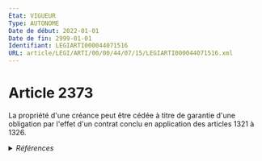 ```yaml
---
État: VIGUEUR
Type: AUTONOME
Date de début: 2022-01-01
Date de fin: 2999-01-01
Identifiant: LEGIARTI000044071516
URL: article/LEGI/ARTI/00/00/44/07/15/LEGIARTI000044071516.xml
---
```


<h1>Article 2373</h1>

La propriété d'une créance peut être cédée à titre de garantie d'une obligation
par l'effet d'un contrat conclu en application des articles 1321 à 1326.


<details>
  <summary><em>Références</em></summary>

  <h2>Articles faisant référence à l'article</h2>
  
  <ul>
    <li>
      <a href="https://legal.tricoteuses.fr//redirection/LEGIARTI000006437928?vers=git&vers=legifrance">Code civil - article 1321 AUTONOME MODIFIE, en vigueur du 1804-03-21 au 2000-03-14</a> CITATION cible
    </li>
    <li>
      <a href="https://legal.tricoteuses.fr//redirection/LEGIARTI000006437929?vers=git&vers=legifrance">Code civil - article 1321 AUTONOME MODIFIE, en vigueur du 2000-03-14 au 2016-10-01</a> CITATION cible
    </li>
    <li>
      <a href="https://legal.tricoteuses.fr//redirection/LEGIARTI000032042026?vers=git&vers=legifrance">Code civil - article 1321 AUTONOME VIGUEUR, en vigueur depuis le 2016-10-01</a> CITATION cible
    </li>
    <li>
      <a href="https://legal.tricoteuses.fr//redirection/LEGIARTI000044045520?vers=git&vers=legifrance">Ordonnance n° 2021-1192 du 15 septembre 2021 portant réforme du droit des sûretés - article 11 ENTIEREMENT_MODIF</a> MODIFIE source
    </li>
  </ul>
  
  <h2>Références faites par l'article</h2>
  
  <ul>
    <li>
      2021-09-15 MODIFIE cible <a href="https://legal.tricoteuses.fr//redirection/LEGIARTI000044045520?vers=git&vers=legifrance">Ordonnance n° 2021-1192 du 15 septembre 2021 portant réforme du droit des sûretés - article 11 ENTIEREMENT_MODIF</a>
    </li>
    <li>
      2999-01-01 CITATION source <a href="https://legal.tricoteuses.fr//redirection/LEGIARTI000006437928?vers=git&vers=legifrance">Code civil - article 1321 AUTONOME MODIFIE, en vigueur du 1804-03-21 au 2000-03-14</a>
    </li>
  </ul>
</details>

